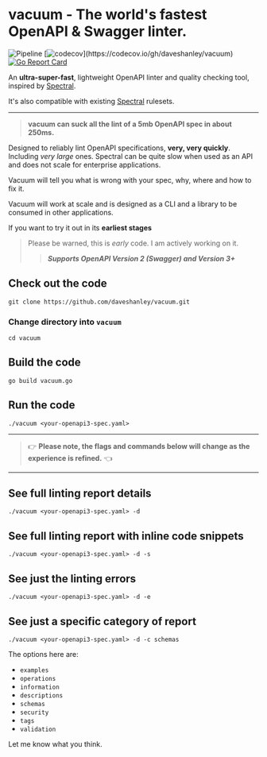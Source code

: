 # vacuum - The world's fastest OpenAPI & Swagger linter.
![Pipeline](https://github.com/daveshanley/vacuum/workflows/vaccum%20pipeline/badge.svg)
[![codecov](https://codecov.io/gh/daveshanley/vacuum/branch/main/graph/badge.svg?)](https://codecov.io/gh/daveshanley/vacuum)
[![Go Report Card](https://goreportcard.com/badge/github.com/daveshanley/vacuum)](https://goreportcard.com/report/github.com/daveshanley/vacuum)

An **ultra-super-fast**, lightweight OpenAPI linter and quality checking tool, inspired by [Spectral](https://github.com/stoplightio/spectral).

It's also compatible with existing [Spectral](https://github.com/stoplightio/spectral) rulesets.

---

> **vacuum can suck all the lint of a 5mb OpenAPI spec in about 250ms.**

Designed to reliably lint OpenAPI specifications, **very, very quickly**. Including _very large_ ones. Spectral can be quite slow
when used as an API and does not scale for enterprise applications.

Vacuum will tell you what is wrong with your spec, why, where and how to fix it. 

Vacuum will work at scale and is designed as a CLI and a library to be consumed in other applications.

If you want to try it out in its **earliest stages**

> Please be warned, this is _early_ code. I am actively working on it.
>> **_Supports OpenAPI Version 2 (Swagger) and Version 3+_**


## Check out the code

```
git clone https://github.com/daveshanley/vacuum.git
```
### Change directory into `vacuum`

```
cd vacuum
```

## Build the code

```
go build vacuum.go
```

## Run the code

```
./vacuum <your-openapi3-spec.yaml>
```
---
> 👉 **Please note, the flags and commands below will change as the experience is refined.** 👈
---

## See full linting report details

```
./vacuum <your-openapi3-spec.yaml> -d
```

## See full linting report with inline code snippets

```
./vacuum <your-openapi3-spec.yaml> -d -s
```

## See just the linting errors

```
./vacuum <your-openapi3-spec.yaml> -d -e
```

## See just a specific category of report


```
./vacuum <your-openapi3-spec.yaml> -d -c schemas
```

The options here are:

- `examples`
- `operations`
- `information`
- `descriptions`
- `schemas`
- `security`
- `tags`
- `validation`


Let me know what you think.